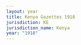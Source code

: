 ```yaml
---
layout: year
title: Kenya Gazettes 1918
jurisdiction: KE
jurisdiction_name: Kenya
year: "1918"
---
```

